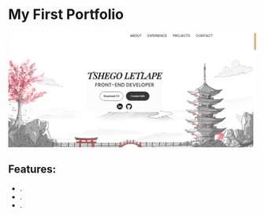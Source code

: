 <h1>My First Portfolio</h1>

<p></p>
<img src="assets/portfolio.PNG" />
<br />
<h2>Features:</h2>
<ul>
  <li>.</li>
  <li>.</li>
  <li>.</li>
</ul>

